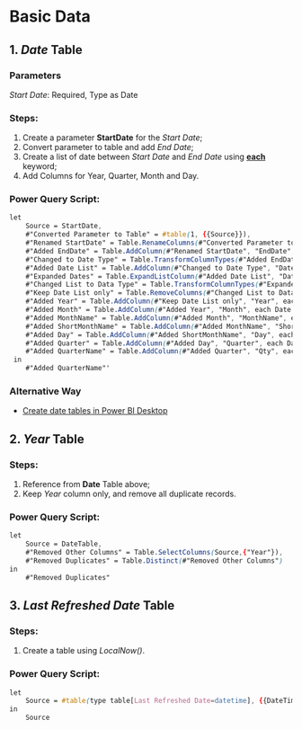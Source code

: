 # Basic Data

## 1. <em>Date</em> Table

### Parameters
<em>Start Date</em>: Required, Type as Date

### Steps:
1. Create a parameter **StartDate** for the <em>Start Date</em>;
1. Convert parameter to table and add <em>End Date</em>;
1. Create a list of date between <em>Start Date</em> and <em>End Date</em> using [**each**](https://learn.microsoft.com/en-us/powerquery-m/understanding-power-query-m-functions) keyword;
1. Add Columns for Year, Quarter, Month and Day.

### Power Query Script:
```css
let
    Source = StartDate,
    #"Converted Parameter to Table" = #table(1, {{Source}}),
    #"Renamed StartDate" = Table.RenameColumns(#"Converted Parameter to Table",{{"Column1", "StartDate"}}),
    #"Added EndDate" = Table.AddColumn(#"Renamed StartDate", "EndDate", each Date.From(Date.EndOfYear(DateTime.LocalNow()))),
    #"Changed to Date Type" = Table.TransformColumnTypes(#"Added EndDate",{{"StartDate", type date}, {"EndDate", type date}}),
    #"Added Date List" = Table.AddColumn(#"Changed to Date Type", "Date", each {Number.From([StartDate])..Number.From([EndDate])}),
    #"Expanded Dates" = Table.ExpandListColumn(#"Added Date List", "Date"),
    #"Changed List to Data Type" = Table.TransformColumnTypes(#"Expanded Dates",{{"Date", type date}}),
    #"Keep Date List only" = Table.RemoveColumns(#"Changed List to Data Type",{"StartDate", "EndDate"}),
    #"Added Year" = Table.AddColumn(#"Keep Date List only", "Year", each Date.Year([Date]), Int64.Type),
    #"Added Month" = Table.AddColumn(#"Added Year", "Month", each Date.Month([Date]), Int64.Type),
    #"Added MonthName" = Table.AddColumn(#"Added Month", "MonthName", each Date.MonthName([Date])),
    #"Added ShortMonthName" = Table.AddColumn(#"Added MonthName", "ShortMonthName", each Text.Start([MonthName],3)),
    #"Added Day" = Table.AddColumn(#"Added ShortMonthName", "Day", each Date.Day([Date]), Int64.Type),
    #"Added Quarter" = Table.AddColumn(#"Added Day", "Quarter", each Date.QuarterOfYear([Date]), Int64.Type),
    #"Added QuarterName" = Table.AddColumn(#"Added Quarter", "Qty", each Text.Combine({Text.From([Year], "en-US"), "-Q", Text.From([Quarter], "en-US")}), type text)
 in
    #"Added QuarterName"'
```

### Alternative Way
- [Create date tables in Power BI Desktop](https://learn.microsoft.com/en-us/power-bi/guidance/model-date-tables)

## 2. <em>Year</em> Table

### Steps:
1. Reference from **Date** Table above;
1. Keep <em>Year</em> column only, and remove all duplicate records.

### Power Query Script:
```css
let
    Source = DateTable,
    #"Removed Other Columns" = Table.SelectColumns(Source,{"Year"}),
    #"Removed Duplicates" = Table.Distinct(#"Removed Other Columns")
in
    #"Removed Duplicates"
```

## 3. <em> Last Refreshed Date</em> Table

### Steps:
1. Create a table using <em>LocalNow()</em>.

### Power Query Script:
```css
let
    Source = #table(type table[Last Refreshed Date=datetime], {{DateTime.LocalNow()}})
in
    Source
```